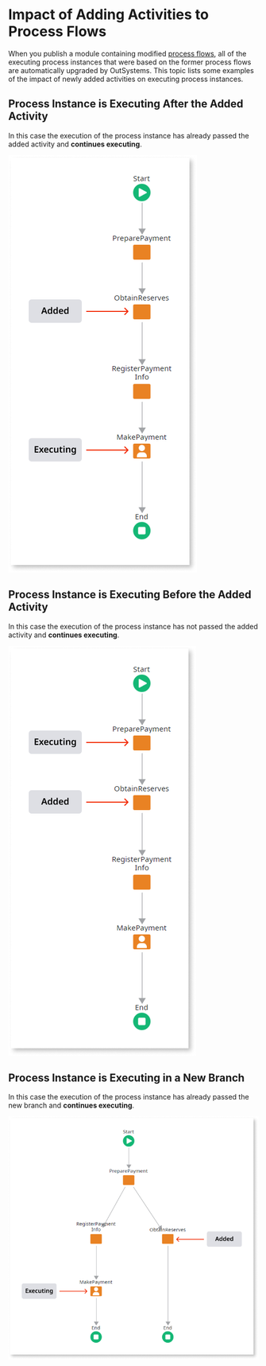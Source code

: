 # Impact of Adding Activities to Process Flows

When you publish a module containing modified [process flows](../process-flow/process-flow-editor.md), all of the executing process instances that were based on the former process flows are automatically upgraded by OutSystems. This topic lists some examples of the impact of newly added activities on executing process instances.


## Process Instance is Executing After the Added Activity

In this case the execution of the process instance has already passed the added activity and **continues executing**.

![](images/process-upgrade-adding-past.png)


## Process Instance is Executing Before the Added Activity

In this case the execution of the process instance has not passed the added activity and **continues executing**.

![](images/process-upgrade-adding-future.png)


## Process Instance is Executing in a New Branch

In this case the execution of the process instance has already passed the new branch and **continues executing**.

![](images/process-upgrade-adding-branch.png)
